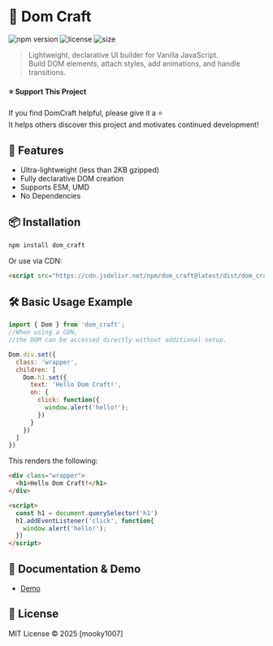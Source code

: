 # 📖 Dom Craft

![npm version](https://img.shields.io/npm/v/dom_craft.svg)
![license](https://img.shields.io/npm/l/dom_craft.svg)
![size](https://img.shields.io/bundlephobia/minzip/dom_craft)

> Lightweight, declarative UI builder for Vanilla JavaScript.  
> Build DOM elements, attach styles, add animations, and handle transitions.

#### ⭐ Support This Project

If you find DomCraft helpful, please give it a ⭐️  
It helps others discover this project and motivates continued development!


## 🚀 Features
- Ultra-lightweight (less than 2KB gzipped)
- Fully declarative DOM creation
- Supports ESM, UMD
- No Dependencies


## 📦 Installation
```bash
npm install dom_craft
```

Or use via CDN:
```html
<script src="https://cdn.jsdelivr.net/npm/dom_craft@latest/dist/dom_craft.umd.min.js"></script>
```


## 🛠 Basic Usage Example
```js
import { Dom } from 'dom_craft';
//When using a CDN, 
//the DOM can be accessed directly without additional setup.

Dom.div.set({
  class: 'wrapper',
  children: [
    Dom.h1.set({
      text: 'Hello Dom Craft!',
      on: {
        click: function({
          window.alert('hello!');
        })
      }
    })
  ]
})
```

This renders the following:

```html
<div class="wrapper">
  <h1>Hello Dom Craft!</h1>
</div>

<script>
  const h1 = document.querySelector('h1')
  h1.addEventListener('click', function{
    window.alert('hello!');
  })
</script>
```


## 🔗 Documentation & Demo
- <a href="https://mooky1007.github.io/domBuilder/" target="_blank" rel="noopener noreferrer">Demo</a>


## 📜 License
MIT License © 2025 [mooky1007]
